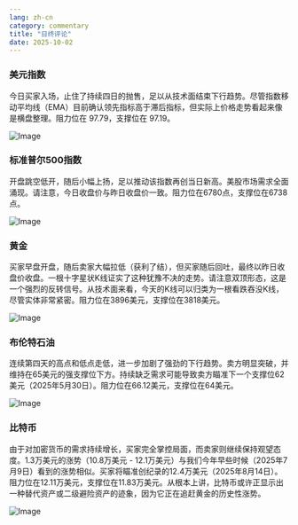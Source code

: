 ```yaml
---
lang: zh-cn
category: commentary
title: "日终评论"
date: 2025-10-02
---
```


### 美元指数

今日买家入场，止住了持续四日的抛售，足以从技术面结束下行趋势。尽管指数移动平均线（EMA）目前确认领先指标高于滞后指标，但实际上价格走势看起来像是横盘整理。阻力位在 97.79，支撑位在 97.19。

![Image](https://markleighedu.github.io/img/Oct-2025/02-Oct-2025/usdindex.jpg)

### 标准普尔500指数

开盘跳空低开，随后小幅上扬，足以推动该指数再创当日新高。美股市场需求全面涌现。请注意，今日收盘价与昨日收盘价一致。阻力位在6780点，支撑位在6738点。

![Image](https://markleighedu.github.io/img/Oct-2025/02-Oct-2025/sp500.jpg)

### 黄金

买家早盘开盘，随后卖家大幅拉低（获利了结），但买家随后回吐，最终以昨日收盘价收盘。一根十字星状K线证实了这种犹豫不决的走势。请注意双顶形态，这是一个强烈的反转信号。从技术面来看，今天的K线可以归类为一根看跌吞没K线，尽管实体非常紧密。阻力位在3896美元，支撑位在3818美元。

![Image](https://markleighedu.github.io/img/Oct-2025/02-Oct-2025/gold.jpg)

### 布伦特石油

连续第四天的高点和低点走低，进一步加剧了强劲的下行趋势。卖方明显突破，并维持在65美元的强支撑位下方。持续缺乏需求可能导致卖方瞄准下一个支撑位62美元（2025年5月30日）。阻力位在66.12美元，支撑位在64美元。

![Image](https://markleighedu.github.io/img/Oct-2025/02-Oct-2025/brentoil.jpg)

### 比特币

由于对加密货币的需求持续增长，买家完全掌控局面，而卖家则继续保持观望态度。1.3万美元的涨势（10.8万美元 - 12.1万美元）与我们今年早些时候（2025年7月9日）看到的涨势相似。买家将瞄准创纪录的12.4万美元（2025年8月14日）。阻力位在12.11万美元，支撑位在11.83万美元。从根本上讲，比特币或许正显示出一种替代资产或二级避险资产的迹象，因为它正在追赶黄金的历史性涨势。

![Image](https://markleighedu.github.io/img/Oct-2025/02-Oct-2025/bitcoin.jpg)

